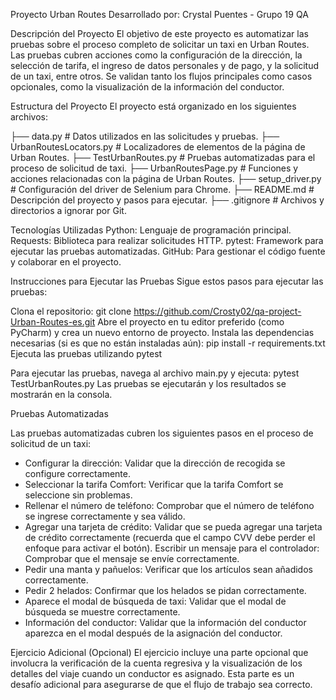 Proyecto Urban Routes
Desarrollado por: Crystal Puentes - Grupo 19 QA

Descripción del Proyecto
El objetivo de este proyecto es automatizar las pruebas sobre el proceso completo de solicitar un taxi en 
Urban Routes. Las pruebas cubren acciones como la configuración de la dirección, la selección de tarifa, el 
ingreso de datos personales y de pago, y la solicitud de un taxi, entre otros. Se validan tanto los flujos 
principales como casos opcionales, como la visualización de la información del conductor.

Estructura del Proyecto
El proyecto está organizado en los siguientes archivos:

├── data.py                    # Datos utilizados en las solicitudes y pruebas.
├── UrbanRoutesLocators.py      # Localizadores de elementos de la página de Urban Routes.
├── TestUrbanRoutes.py          # Pruebas automatizadas para el proceso de solicitud de taxi.
├── UrbanRoutesPage.py          # Funciones y acciones relacionadas con la página de Urban Routes.
├── setup_driver.py             # Configuración del driver de Selenium para Chrome.
├── README.md                  # Descripción del proyecto y pasos para ejecutar.
├── .gitignore                 # Archivos y directorios a ignorar por Git.


Tecnologías Utilizadas
Python: Lenguaje de programación principal.
Requests: Biblioteca para realizar solicitudes HTTP.
pytest: Framework para ejecutar las pruebas automatizadas.
GitHub: Para gestionar el código fuente y colaborar en el proyecto.

Instrucciones para Ejecutar las Pruebas
Sigue estos pasos para ejecutar las pruebas:

Clona el repositorio:
git clone https://github.com/Crosty02/qa-project-Urban-Routes-es.git
Abre el proyecto en tu editor preferido (como PyCharm) y crea un nuevo entorno de proyecto.
Instala las dependencias necesarias (si es que no están instaladas aún):
pip install -r requirements.txt
Ejecuta las pruebas utilizando pytest

Para ejecutar las pruebas, navega al archivo main.py y ejecuta:
pytest TestUrbanRoutes.py
Las pruebas se ejecutarán y los resultados se mostrarán en la consola.

Pruebas Automatizadas

Las pruebas automatizadas cubren los siguientes pasos en el proceso de solicitud de un taxi:

* Configurar la dirección: Validar que la dirección de recogida se configure correctamente.
* Seleccionar la tarifa Comfort: Verificar que la tarifa Comfort se seleccione sin problemas.
* Rellenar el número de teléfono: Comprobar que el número de teléfono se ingrese correctamente y sea válido.
* Agregar una tarjeta de crédito: Validar que se pueda agregar una tarjeta de crédito correctamente
(recuerda que el campo CVV debe perder el enfoque para activar el botón).
Escribir un mensaje para el controlador: Comprobar que el mensaje se envíe correctamente.
* Pedir una manta y pañuelos: Verificar que los artículos sean añadidos correctamente.
* Pedir 2 helados: Confirmar que los helados se pidan correctamente.
* Aparece el modal de búsqueda de taxi: Validar que el modal de búsqueda se muestre correctamente.
* Información del conductor: Validar que la información del conductor aparezca en el modal después 
de la asignación del conductor.

Ejercicio Adicional (Opcional)
El ejercicio incluye una parte opcional que involucra la verificación de la cuenta regresiva y 
la visualización de los detalles del viaje cuando un conductor es asignado.
Esta parte es un desafío adicional para asegurarse de que el flujo de trabajo sea correcto.